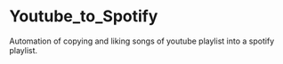 # Youtube_to_Spotify
Automation of copying and liking songs of youtube playlist into a spotify playlist.
